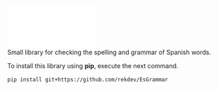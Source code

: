 <div>
    <img src="assets/brand.svg" width="200" height="94"/>
</div>
Small library for checking the spelling and grammar of Spanish words.

To install this library using **pip**, execute the next command.
```sh
pip install git+https://github.com/rekdev/EsGrammar
```
